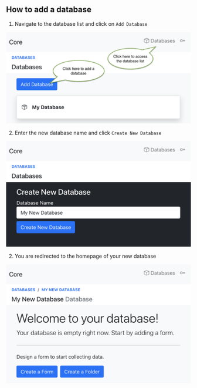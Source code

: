 ## How to add a database

1. Navigate to the database list and click on `Add Database`

![add database](images/add_database.png)

2. Enter the new database name and click `Create New Database`

![add database](images/add_database_name.png)

2. You are redirected to the homepage of your new database

![add database](images/add_database_success.png)
